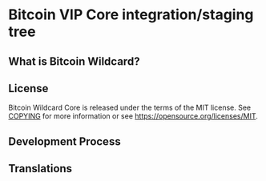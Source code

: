 Bitcoin VIP Core integration/staging tree
=====================================

What is Bitcoin Wildcard?
----------------


License
-------

Bitcoin Wildcard Core is released under the terms of the MIT license. See [COPYING](COPYING) for more
information or see https://opensource.org/licenses/MIT.

Development Process
-------------------


Translations
------------
